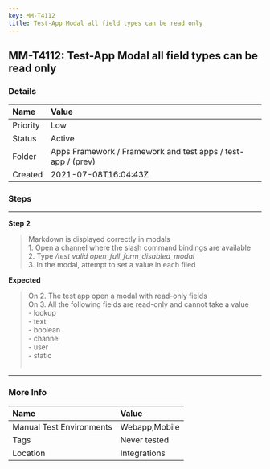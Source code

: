 ```yaml
---
key: MM-T4112
title: Test-App Modal all field types can be read only
---
```


## MM-T4112: Test-App Modal all field types can be read only

### Details

| Name     | Value                                                        |
| :------- | :----------------------------------------------------------- |
| Priority | Low                                                          |
| Status   | Active                                                       |
| Folder   | Apps Framework / Framework and test apps / test-app / (prev) |
| Created  | 2021-07-08T16:04:43Z                                         |

### Steps

<hr/>

**Step 2**

> <article>Markdown is displayed correctly in modals<br />1. Open a channel where the slash command bindings are available<br />2. Type<em> /test valid open_full_form_disabled_modal</em><br />3. In the modal, attempt to set a value in each filed</article>

**Expected**

> <article>On 2. The test app open a modal with read-only fields<br />On 3. All the following fields are read-only and cannot take a value<br /> - lookup<br />- text<br />- boolean<br />- channel<br />- user<br />- static<br /><br /></article>

<hr/>

### More Info

| Name                     | Value         |
| :----------------------- | :------------ |
| Manual Test Environments | Webapp,Mobile |
| Tags                     | Never tested  |
| Location                 | Integrations  |
